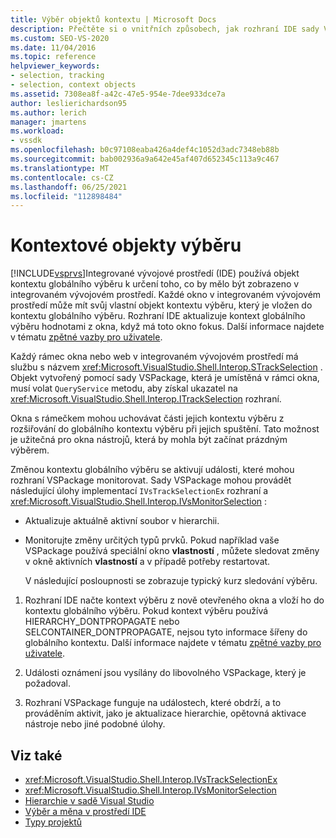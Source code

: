 ```yaml
---
title: Výběr objektů kontextu | Microsoft Docs
description: Přečtěte si o vnitřních způsobech, jak rozhraní IDE sady Visual Studio používá objekt kontextu globálního výběru k určení toho, co by mělo být zobrazeno v integrovaném vývojovém prostředí.
ms.custom: SEO-VS-2020
ms.date: 11/04/2016
ms.topic: reference
helpviewer_keywords:
- selection, tracking
- selection, context objects
ms.assetid: 7308ea8f-a42c-47e5-954e-7dee933dce7a
author: leslierichardson95
ms.author: lerich
manager: jmartens
ms.workload:
- vssdk
ms.openlocfilehash: b0c97108eaba426a4def4c1052d3adc7348eb88b
ms.sourcegitcommit: bab002936a9a642e45af407d652345c113a9c467
ms.translationtype: MT
ms.contentlocale: cs-CZ
ms.lasthandoff: 06/25/2021
ms.locfileid: "112898484"
---
```

# <a name="selection-context-objects"></a>Kontextové objekty výběru
[!INCLUDE[vsprvs](../../code-quality/includes/vsprvs_md.md)]Integrované vývojové prostředí (IDE) používá objekt kontextu globálního výběru k určení toho, co by mělo být zobrazeno v integrovaném vývojovém prostředí. Každé okno v integrovaném vývojovém prostředí může mít svůj vlastní objekt kontextu výběru, který je vložen do kontextu globálního výběru. Rozhraní IDE aktualizuje kontext globálního výběru hodnotami z okna, když má toto okno fokus. Další informace najdete v tématu [zpětné vazby pro uživatele](../../extensibility/internals/feedback-to-the-user.md).

 Každý rámec okna nebo web v integrovaném vývojovém prostředí má službu s názvem <xref:Microsoft.VisualStudio.Shell.Interop.STrackSelection> . Objekt vytvořený pomocí sady VSPackage, která je umístěná v rámci okna, musí volat `QueryService` metodu, aby získal ukazatel na <xref:Microsoft.VisualStudio.Shell.Interop.ITrackSelection> rozhraní.

 Okna s rámečkem mohou uchovávat části jejich kontextu výběru z rozšiřování do globálního kontextu výběru při jejich spuštění. Tato možnost je užitečná pro okna nástrojů, která by mohla být začínat prázdným výběrem.

 Změnou kontextu globálního výběru se aktivují události, které mohou rozhraní VSPackage monitorovat. Sady VSPackage mohou provádět následující úlohy implementací `IVsTrackSelectionEx` rozhraní a <xref:Microsoft.VisualStudio.Shell.Interop.IVsMonitorSelection> :

- Aktualizuje aktuálně aktivní soubor v hierarchii.

- Monitorujte změny určitých typů prvků. Pokud například vaše VSPackage používá speciální okno **vlastností** , můžete sledovat změny v okně aktivních **vlastností** a v případě potřeby restartovat.

  V následující posloupnosti se zobrazuje typický kurz sledování výběru.

1. Rozhraní IDE načte kontext výběru z nově otevřeného okna a vloží ho do kontextu globálního výběru. Pokud kontext výběru používá HIERARCHY_DONTPROPAGATE nebo SELCONTAINER_DONTPROPAGATE, nejsou tyto informace šířeny do globálního kontextu. Další informace najdete v tématu [zpětné vazby pro uživatele](../../extensibility/internals/feedback-to-the-user.md).

2. Události oznámení jsou vysílány do libovolného VSPackage, který je požadoval.

3. Rozhraní VSPackage funguje na událostech, které obdrží, a to prováděním aktivit, jako je aktualizace hierarchie, opětovná aktivace nástroje nebo jiné podobné úlohy.

## <a name="see-also"></a>Viz také
- <xref:Microsoft.VisualStudio.Shell.Interop.IVsTrackSelectionEx>
- <xref:Microsoft.VisualStudio.Shell.Interop.IVsMonitorSelection>
- [Hierarchie v sadě Visual Studio](../../extensibility/internals/hierarchies-in-visual-studio.md)
- [Výběr a měna v prostředí IDE](../../extensibility/internals/selection-and-currency-in-the-ide.md)
- [Typy projektů](../../extensibility/internals/project-types.md)
